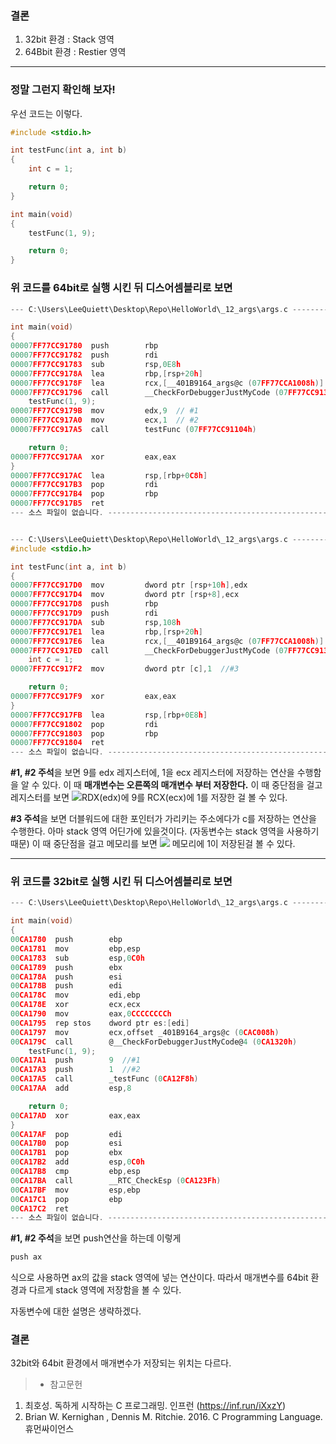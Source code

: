 ### 결론
1. 32bit 환경 : Stack 영역
2. 64Bbit 환경 : Restier 영역
---
### 정말 그런지 확인해 보자!
우선 코드는 이렇다.
```c
#include <stdio.h>

int testFunc(int a, int b)
{
	int c = 1;

	return 0;
}

int main(void) 
{
	testFunc(1, 9);

	return 0;
}
```
### 위 코드를 64bit로 실행 시킨 뒤 디스어셈블리로 보면
```c
--- C:\Users\LeeQuiett\Desktop\Repo\HelloWorld\_12_args\args.c -----------------

int main(void) 
{
00007FF77CC91780  push        rbp  
00007FF77CC91782  push        rdi  
00007FF77CC91783  sub         rsp,0E8h  
00007FF77CC9178A  lea         rbp,[rsp+20h]  
00007FF77CC9178F  lea         rcx,[__401B9164_args@c (07FF77CCA1008h)]  
00007FF77CC91796  call        __CheckForDebuggerJustMyCode (07FF77CC91357h)  
	testFunc(1, 9);
00007FF77CC9179B  mov         edx,9  // #1
00007FF77CC917A0  mov         ecx,1  // #2
00007FF77CC917A5  call        testFunc (07FF77CC91104h)  

	return 0;
00007FF77CC917AA  xor         eax,eax  
}
00007FF77CC917AC  lea         rsp,[rbp+0C8h]  
00007FF77CC917B3  pop         rdi  
00007FF77CC917B4  pop         rbp  
00007FF77CC917B5  ret  
--- 소스 파일이 없습니다. ---------------------------------------------------------------


--- C:\Users\LeeQuiett\Desktop\Repo\HelloWorld\_12_args\args.c -----------------
#include <stdio.h>

int testFunc(int a, int b)
{
00007FF77CC917D0  mov         dword ptr [rsp+10h],edx  
00007FF77CC917D4  mov         dword ptr [rsp+8],ecx  
00007FF77CC917D8  push        rbp  
00007FF77CC917D9  push        rdi  
00007FF77CC917DA  sub         rsp,108h  
00007FF77CC917E1  lea         rbp,[rsp+20h]  
00007FF77CC917E6  lea         rcx,[__401B9164_args@c (07FF77CCA1008h)]  
00007FF77CC917ED  call        __CheckForDebuggerJustMyCode (07FF77CC91357h)  
	int c = 1;
00007FF77CC917F2  mov         dword ptr [c],1  //#3

	return 0;
00007FF77CC917F9  xor         eax,eax  
}
00007FF77CC917FB  lea         rsp,[rbp+0E8h]  
00007FF77CC91802  pop         rdi  
00007FF77CC91803  pop         rbp  
00007FF77CC91804  ret  
--- 소스 파일이 없습니다. ---------------------------------------------------------------
```
**#1, #2 주석**을 보면 9를 edx 레지스터에, 1을 ecx 레지스터에 저장하는 연산을 수행함을 알 수 있다. 이 때 **매개변수는 오른쪽의 매개변수 부터 저장한다.**
이 때 중단점을 걸고 레지스터를 보면 ![](https://velog.velcdn.com/images/leequiett/post/1c0c3389-e267-4e11-9453-18c45a7fe96b/image.png)RDX(edx)에 9를 RCX(ecx)에 1를 저장한 걸 볼 수 있다. 


**#3 주석**을 보면 더블워드에 대한 포인터가 가리키는 주소에다가 c를 저장하는 연산을 수행한다. 아마 stack 영역 어딘가에 있을것이다. (자동변수는 stack 영역을 사용하기 때문)
이 때 중단점을 걸고 메모리를 보면
![](https://velog.velcdn.com/images/leequiett/post/bd152fdf-910c-4c32-88ac-6a18e0070e0a/image.png) 메모리에 1이 저장된걸 볼 수 있다.

---

### 위 코드를 32bit로 실행 시킨 뒤 디스어셈블리로 보면
```c
--- C:\Users\LeeQuiett\Desktop\Repo\HelloWorld\_12_args\args.c -----------------

int main(void) 
{
00CA1780  push        ebp  
00CA1781  mov         ebp,esp  
00CA1783  sub         esp,0C0h  
00CA1789  push        ebx  
00CA178A  push        esi  
00CA178B  push        edi  
00CA178C  mov         edi,ebp  
00CA178E  xor         ecx,ecx  
00CA1790  mov         eax,0CCCCCCCCh  
00CA1795  rep stos    dword ptr es:[edi]  
00CA1797  mov         ecx,offset _401B9164_args@c (0CAC008h)  
00CA179C  call        @__CheckForDebuggerJustMyCode@4 (0CA1320h)  
	testFunc(1, 9);
00CA17A1  push        9  //#1
00CA17A3  push        1  //#2
00CA17A5  call        _testFunc (0CA12F8h)  
00CA17AA  add         esp,8  

	return 0;
00CA17AD  xor         eax,eax  
}
00CA17AF  pop         edi  
00CA17B0  pop         esi  
00CA17B1  pop         ebx  
00CA17B2  add         esp,0C0h  
00CA17B8  cmp         ebp,esp  
00CA17BA  call        __RTC_CheckEsp (0CA123Fh)  
00CA17BF  mov         esp,ebp  
00CA17C1  pop         ebp  
00CA17C2  ret  
--- 소스 파일이 없습니다. ---------------------------------------------------------------
```
**#1, #2 주석**을 보면 push연산을 하는데 이렇게 
```c
push ax
```
식으로 사용하면 ax의 값을 stack 영역에 넣는 연산이다. 따라서 매개변수를 64bit 환경과 다르게 stack 영역에 저장함을 볼 수 있다.

자동변수에 대한 설명은 생략하겠다.

### 결론
32bit와 64bit 환경에서 매개변수가 저장되는 위치는 다르다.

>* 참고문헌<br>
1. 최호성. 독하게 시작하는 C 프로그래밍. 인프런 (https://inf.run/iXxzY)
2. Brian W. Kernighan , Dennis M. Ritchie. 2016. C Programming Language. 휴먼싸이언스
